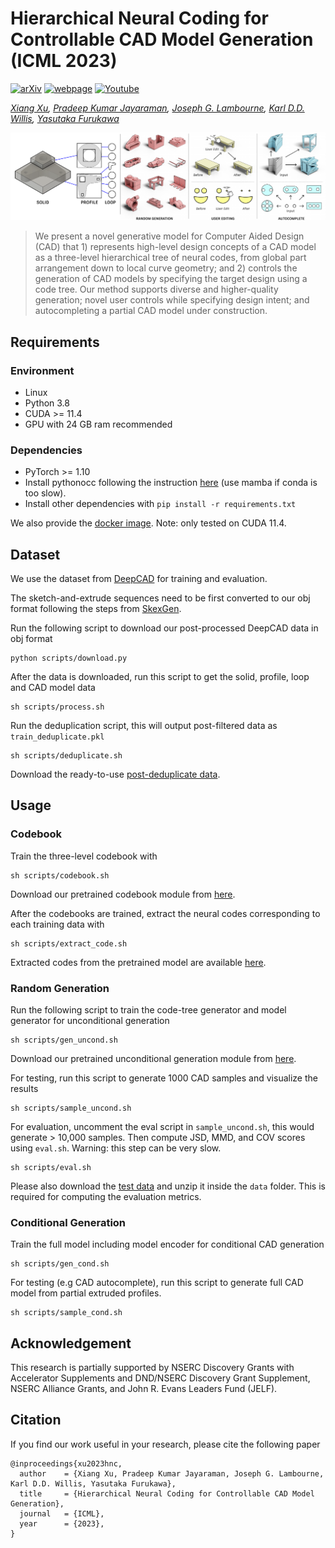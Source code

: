 # Hierarchical Neural Coding for Controllable CAD Model Generation (ICML 2023)

[![arXiv](https://img.shields.io/badge/📃-arXiv%20-red.svg)](https://arxiv.org/abs/)
[![webpage](https://img.shields.io/badge/🌐-Website%20-blue.svg)](https://hnc-cad.github.io/) 
[![Youtube](https://img.shields.io/badge/📽️-Video%20-orchid.svg)](https://www.youtube.com/)

*[Xiang Xu](https://samxuxiang.github.io/), [Pradeep Kumar Jayaraman](https://www.research.autodesk.com/people/pradeep-kumar-jayaraman/), [Joseph G. Lambourne](https://www.research.autodesk.com/people/joseph-george-lambourne/), [Karl D.D. Willis](https://www.karlddwillis.com/), [Yasutaka Furukawa](https://www.cs.sfu.ca/~furukawa/)*

![alt HNCode](resources/teaser.png)

> We present a novel generative model for
Computer Aided Design (CAD) that 1) represents high-level design concepts of a CAD model as a
three-level hierarchical tree of neural codes, from global part arrangement down to local curve geometry; and 2) controls the generation of CAD models by specifying the target design using a code tree. Our method supports diverse and higher-quality generation; novel user controls while specifying design intent; and autocompleting a partial CAD model under construction.


## Requirements

### Environment
- Linux
- Python 3.8
- CUDA >= 11.4
- GPU with 24 GB ram recommended

### Dependencies
- PyTorch >= 1.10
- Install pythonocc following the instruction [here](https://github.com/tpaviot/pythonocc-core) (use mamba if conda is too slow).
- Install other dependencies with ```pip install -r requirements.txt```

We also provide the [docker image](https://hub.docker.com/r/samxuxiang/skexgen). Note: only tested on CUDA 11.4. 


## Dataset 
We use the dataset from [DeepCAD](https://github.com/ChrisWu1997/DeepCAD) for training and evaluation.

The sketch-and-extrude sequences need to be first converted to our obj format following the steps from [SkexGen](https://github.com/samxuxiang/SkexGen). 

Run the following script to download our post-processed DeepCAD data in obj format

    python scripts/download.py


After the data is downloaded, run this script to get the solid, profile, loop and CAD model data

    sh scripts/process.sh


Run the deduplication script, this will output post-filtered data as ```train_deduplicate.pkl```

    sh scripts/deduplicate.sh

Download the ready-to-use [post-deduplicate data](https://drive.google.com/file/d/1U4UuhFzs7BenViVD5tqoQzH72jbE_oKi/view?usp=sharing).



## Usage

### Codebook 
Train the three-level codebook with

    sh scripts/codebook.sh

Download our pretrained codebook module from [here](https://drive.google.com/file/d/1UXvF3fsRM1RxxtArxvBu--t0foU_6ZwR/view?usp=sharing). 

After the codebooks are trained, extract the neural codes corresponding to each training data with

    sh scripts/extract_code.sh

Extracted codes from the pretrained model are available [here](https://drive.google.com/file/d/1uoCcwMGFftgouaH4evg0dDKfS3MtgEIR/view?usp=sharing).


### Random Generation
Run the following script to train the code-tree generator and model generator for unconditional generation

    sh scripts/gen_uncond.sh

Download our pretrained unconditional generation module from [here](https://drive.google.com/file/d/142PMsq3i0mXJMnCkcf-o63DBrU0fe6Sj/view?usp=sharing). 

For testing, run this script to generate 1000 CAD samples and visualize the results

    sh scripts/sample_uncond.sh

For evaluation, uncomment the eval script in ```sample_uncond.sh```, this would generate > 10,000 samples. Then compute JSD, MMD, and COV scores using ```eval.sh```. Warning: this step can be very slow.

    sh scripts/eval.sh

Please also download the [test data](https://drive.google.com/file/d/1FhONYaJTK2vkayfDKH5TaHXDyjl2f4f-/view?usp=sharing) and unzip it inside the ```data``` folder. This is required for computing the evaluation metrics.


### Conditional Generation

Train the full model including model encoder for conditional CAD generation

    sh scripts/gen_cond.sh

For testing (e.g CAD autocomplete), run this script to generate full CAD model from partial extruded profiles.

    sh scripts/sample_cond.sh




## Acknowledgement
This research is partially supported by NSERC Discovery Grants with Accelerator Supplements and DND/NSERC Discovery Grant Supplement, NSERC Alliance Grants, and John R. Evans Leaders Fund (JELF).


## Citation
If you find our work useful in your research, please cite the following paper
```
@inproceedings{xu2023hnc,
  author    = {Xiang Xu, Pradeep Kumar Jayaraman, Joseph G. Lambourne, Karl D.D. Willis, Yasutaka Furukawa},
  title     = {Hierarchical Neural Coding for Controllable CAD Model Generation},
  journal   = {ICML},
  year      = {2023},
}
```
